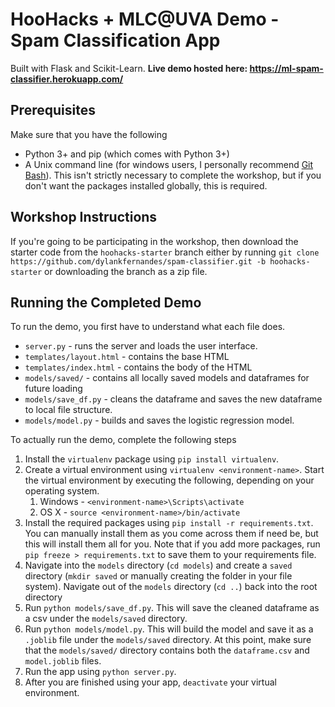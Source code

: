 # HooHacks + MLC@UVA Demo - Spam Classification App
Built with Flask and Scikit-Learn. **Live demo hosted here: https://ml-spam-classifier.herokuapp.com/**

## Prerequisites
Make sure that you have the following
* Python 3+ and pip (which comes with Python 3+)
* A Unix command line (for windows users, I personally recommend [Git Bash](https://gitforwindows.org/)). This isn't strictly necessary to complete the workshop, but if you don't want the packages installed globally, this is required.

## Workshop Instructions
If you're going to be participating in the workshop, then download the starter code from the `hoohacks-starter` branch either by running `git clone https://github.com/dylankfernandes/spam-classifier.git -b hoohacks-starter` or downloading the branch as a zip file.

## Running the Completed Demo
To run the demo, you first have to understand what each file does.
* `server.py` - runs the server and loads the user interface.
* `templates/layout.html` - contains the base HTML
* `templates/index.html` - contains the body of the HTML
* `models/saved/` - contains all locally saved models and dataframes for future loading
* `models/save_df.py` - cleans the dataframe and saves the new dataframe to local file structure.
* `models/model.py` - builds and saves the logistic regression model.

To actually run the demo, complete the following steps
1. Install the `virtualenv` package using `pip install virtualenv`.
2. Create a virtual environment using `virtualenv <environment-name>`. Start the virtual environment by executing the following, depending on your operating system.
   1. Windows - `<environment-name>\Scripts\activate`
   2. OS X - `source <environment-name>/bin/activate`
3. Install the required packages using `pip install -r requirements.txt`. You can manually install them as you come across them if need be, but this will install them all for you. Note that if you add more packages, run `pip freeze > requirements.txt` to save them to your requirements file.
4. Navigate into the `models` directory (`cd models`) and create a `saved` directory (`mkdir saved` or manually creating the folder in your file system). Navigate out of the `models` directory (`cd ..`) back into the root directory
5. Run `python models/save_df.py`. This will save the cleaned dataframe as a csv under the `models/saved` directory.
6. Run `python models/model.py`. This will build the model and save it as a `.joblib` file under the `models/saved` directory. At this point, make sure that the `models/saved/` directory contains both the `dataframe.csv` and `model.joblib` files.
7. Run the app using `python server.py`.
8. After you are finished using your app, `deactivate` your virtual environment.
